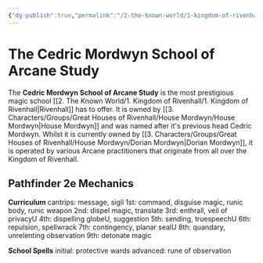 ```yaml
---
{"dg-publish":true,"permalink":"/2-the-known-world/1-kingdom-of-rivenhall/mistlands/veilwood/cedric-mordwyn-school-of-arcane-study/"}
---
```


# The Cedric Mordwyn School of Arcane Study
The **Cedric Mordwyn School of Arcane Study** is the most prestigious magic school [[2. The Known World/1. Kingdom of Rivenhall/1. Kingdom of Rivenhall\|Rivenhall]] has to offer. It is owned by [[3. Characters/Groups/Great Houses of Rivenhall/House Mordwyn/House Mordwyn\|House Mordwyn]] and was named after it's previous head Cedric Mordwyn. Whilst it is currently owned by [[3. Characters/Groups/Great Houses of Rivenhall/House Mordwyn/Dorian Mordwyn\|Dorian Mordwyn]], it is operated by various Arcane practitioners that originate from all over the Kingdom of Rivenhall. 

## Pathfinder 2e Mechanics
**Curriculum**
cantrips: message, sigil
1st: command, disguise magic, runic body, runic weapon
2nd: dispel magic, translate
3rd: enthrall, veil of privacyU
4th: dispelling globeU, suggestion
5th: sending, truespeechU
6th: repulsion, spellwrack
7th: contingency, planar sealU
8th: quandary, unrelenting observation
9th: detonate magic

**School Spells**
initial: protective wards
advanced: rune of observation